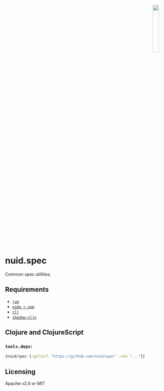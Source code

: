 <p align="right"><a href="https://nuid.io"><img src="https://nuid.io/svg/logo.svg" width="20%"></a></p>

# nuid.spec

Common spec utilities.

## Requirements

+ [`jvm`](https://www.java.com/en/download/)
+ [`node + npm`](https://nodejs.org/en/download/)
+ [`clj`](https://clojure.org/guides/getting_started)
+ [`shadow-cljs`](https://shadow-cljs.github.io/docs/UsersGuide.html#_installation)

## Clojure and ClojureScript

### `tools.deps`:

```clojure
{nuid/spec {:git/url "https://github.com/nuid/spec" :sha "..."}}
```

## Licensing

Apache v2.0 or MIT
